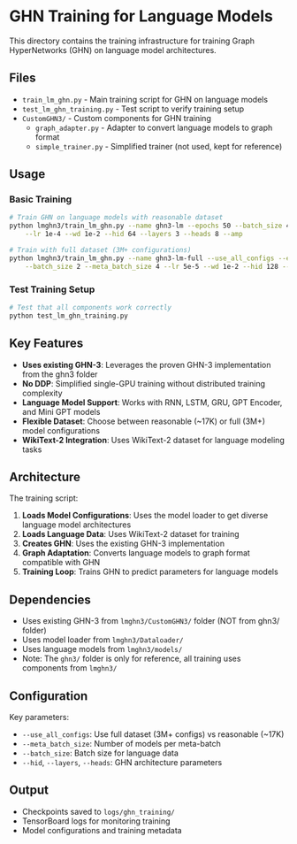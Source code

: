 # GHN Training for Language Models

This directory contains the training infrastructure for training Graph HyperNetworks (GHN) on language model architectures.

## Files

- `train_lm_ghn.py` - Main training script for GHN on language models
- `test_lm_ghn_training.py` - Test script to verify training setup
- `CustomGHN3/` - Custom components for GHN training
  - `graph_adapter.py` - Adapter to convert language models to graph format
  - `simple_trainer.py` - Simplified trainer (not used, kept for reference)

## Usage

### Basic Training

```bash
# Train GHN on language models with reasonable dataset
python lmghn3/train_lm_ghn.py --name ghn3-lm --epochs 50 --batch_size 4 --meta_batch_size 8 \
    --lr 1e-4 --wd 1e-2 --hid 64 --layers 3 --heads 8 --amp

# Train with full dataset (3M+ configurations)
python lmghn3/train_lm_ghn.py --name ghn3-lm-full --use_all_configs --epochs 100 \
    --batch_size 2 --meta_batch_size 4 --lr 5e-5 --wd 1e-2 --hid 128 --layers 4
```

### Test Training Setup

```bash
# Test that all components work correctly
python test_lm_ghn_training.py
```

## Key Features

- **Uses existing GHN-3**: Leverages the proven GHN-3 implementation from the ghn3 folder
- **No DDP**: Simplified single-GPU training without distributed training complexity
- **Language Model Support**: Works with RNN, LSTM, GRU, GPT Encoder, and Mini GPT models
- **Flexible Dataset**: Choose between reasonable (~17K) or full (3M+) model configurations
- **WikiText-2 Integration**: Uses WikiText-2 dataset for language modeling tasks

## Architecture

The training script:

1. **Loads Model Configurations**: Uses the model loader to get diverse language model architectures
2. **Loads Language Data**: Uses WikiText-2 dataset for training
3. **Creates GHN**: Uses the existing GHN-3 implementation
4. **Graph Adaptation**: Converts language models to graph format compatible with GHN
5. **Training Loop**: Trains GHN to predict parameters for language models

## Dependencies

- Uses existing GHN-3 from `lmghn3/CustomGHN3/` folder (NOT from ghn3/ folder)
- Uses model loader from `lmghn3/Dataloader/`
- Uses language models from `lmghn3/models/`
- Note: The `ghn3/` folder is only for reference, all training uses components from `lmghn3/`

## Configuration

Key parameters:
- `--use_all_configs`: Use full dataset (3M+ configs) vs reasonable (~17K)
- `--meta_batch_size`: Number of models per meta-batch
- `--batch_size`: Batch size for language data
- `--hid`, `--layers`, `--heads`: GHN architecture parameters

## Output

- Checkpoints saved to `logs/ghn_training/`
- TensorBoard logs for monitoring training
- Model configurations and training metadata
